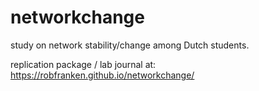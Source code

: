 # networkchange

study on network stability/change among Dutch students.

replication package / lab journal at: https://robfranken.github.io/networkchange/
